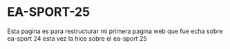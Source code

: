 # EA-SPORT-25
Esta pagina es para restructurar mi primera pagina web que fue echa sobre ea-sport 24 esta vez la hice sobre el ea-sport 25
